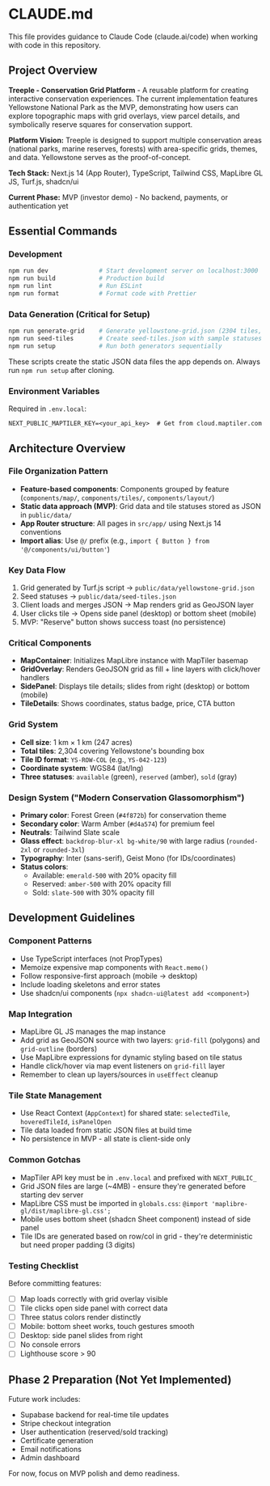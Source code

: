 # CLAUDE.md

This file provides guidance to Claude Code (claude.ai/code) when working with code in this repository.

## Project Overview

**Treeple - Conservation Grid Platform** - A reusable platform for creating interactive conservation experiences. The current implementation features Yellowstone National Park as the MVP, demonstrating how users can explore topographic maps with grid overlays, view parcel details, and symbolically reserve squares for conservation support.

**Platform Vision:** Treeple is designed to support multiple conservation areas (national parks, marine reserves, forests) with area-specific grids, themes, and data. Yellowstone serves as the proof-of-concept.

**Tech Stack:** Next.js 14 (App Router), TypeScript, Tailwind CSS, MapLibre GL JS, Turf.js, shadcn/ui

**Current Phase:** MVP (investor demo) - No backend, payments, or authentication yet

## Essential Commands

### Development
```bash
npm run dev              # Start development server on localhost:3000
npm run build            # Production build
npm run lint             # Run ESLint
npm run format           # Format code with Prettier
```

### Data Generation (Critical for Setup)
```bash
npm run generate-grid    # Generate yellowstone-grid.json (2304 tiles, ~4MB)
npm run seed-tiles       # Create seed-tiles.json with sample statuses
npm run setup            # Run both generators sequentially
```

These scripts create the static JSON data files the app depends on. Always run `npm run setup` after cloning.

### Environment Variables
Required in `.env.local`:
```
NEXT_PUBLIC_MAPTILER_KEY=<your_api_key>  # Get from cloud.maptiler.com
```

## Architecture Overview

### File Organization Pattern
- **Feature-based components**: Components grouped by feature (`components/map/`, `components/tiles/`, `components/layout/`)
- **Static data approach (MVP)**: Grid data and tile statuses stored as JSON in `public/data/`
- **App Router structure**: All pages in `src/app/` using Next.js 14 conventions
- **Import alias**: Use `@/` prefix (e.g., `import { Button } from '@/components/ui/button'`)

### Key Data Flow
1. Grid generated by Turf.js script → `public/data/yellowstone-grid.json`
2. Seed statuses → `public/data/seed-tiles.json`
3. Client loads and merges JSON → Map renders grid as GeoJSON layer
4. User clicks tile → Opens side panel (desktop) or bottom sheet (mobile)
5. MVP: "Reserve" button shows success toast (no persistence)

### Critical Components
- **MapContainer**: Initializes MapLibre instance with MapTiler basemap
- **GridOverlay**: Renders GeoJSON grid as fill + line layers with click/hover handlers
- **SidePanel**: Displays tile details; slides from right (desktop) or bottom (mobile)
- **TileDetails**: Shows coordinates, status badge, price, CTA button

### Grid System
- **Cell size**: 1 km × 1 km (247 acres)
- **Total tiles**: 2,304 covering Yellowstone's bounding box
- **Tile ID format**: `YS-ROW-COL` (e.g., `YS-042-123`)
- **Coordinate system**: WGS84 (lat/lng)
- **Three statuses**: `available` (green), `reserved` (amber), `sold` (gray)

### Design System ("Modern Conservation Glassomorphism")
- **Primary color**: Forest Green (`#4f872b`) for conservation theme
- **Secondary color**: Warm Amber (`#d4a574`) for premium feel
- **Neutrals**: Tailwind Slate scale
- **Glass effect**: `backdrop-blur-xl bg-white/90` with large radius (`rounded-2xl` or `rounded-3xl`)
- **Typography**: Inter (sans-serif), Geist Mono (for IDs/coordinates)
- **Status colors**:
  - Available: `emerald-500` with 20% opacity fill
  - Reserved: `amber-500` with 20% opacity fill
  - Sold: `slate-500` with 30% opacity fill

## Development Guidelines

### Component Patterns
- Use TypeScript interfaces (not PropTypes)
- Memoize expensive map components with `React.memo()`
- Follow responsive-first approach (mobile → desktop)
- Include loading skeletons and error states
- Use shadcn/ui components (`npx shadcn-ui@latest add <component>`)

### Map Integration
- MapLibre GL JS manages the map instance
- Add grid as GeoJSON source with two layers: `grid-fill` (polygons) and `grid-outline` (borders)
- Use MapLibre expressions for dynamic styling based on tile status
- Handle click/hover via map event listeners on `grid-fill` layer
- Remember to clean up layers/sources in `useEffect` cleanup

### Tile State Management
- Use React Context (`AppContext`) for shared state: `selectedTile`, `hoveredTileId`, `isPanelOpen`
- Tile data loaded from static JSON files at build time
- No persistence in MVP - all state is client-side only

### Common Gotchas
- MapTiler API key must be in `.env.local` and prefixed with `NEXT_PUBLIC_`
- Grid JSON files are large (~4MB) - ensure they're generated before starting dev server
- MapLibre CSS must be imported in `globals.css`: `@import 'maplibre-gl/dist/maplibre-gl.css';`
- Mobile uses bottom sheet (shadcn Sheet component) instead of side panel
- Tile IDs are generated based on row/col in grid - they're deterministic but need proper padding (3 digits)

### Testing Checklist
Before committing features:
- [ ] Map loads correctly with grid overlay visible
- [ ] Tile clicks open side panel with correct data
- [ ] Three status colors render distinctly
- [ ] Mobile: bottom sheet works, touch gestures smooth
- [ ] Desktop: side panel slides from right
- [ ] No console errors
- [ ] Lighthouse score > 90

## Phase 2 Preparation (Not Yet Implemented)
Future work includes:
- Supabase backend for real-time tile updates
- Stripe checkout integration
- User authentication (reserved/sold tracking)
- Certificate generation
- Email notifications
- Admin dashboard

For now, focus on MVP polish and demo readiness.
